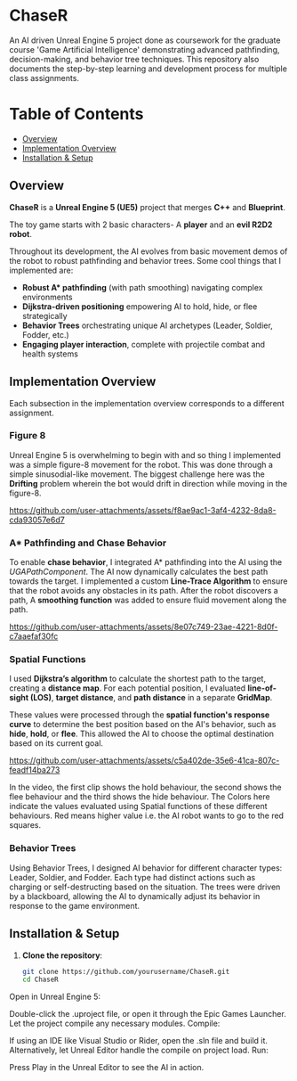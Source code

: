 # ChaseR

An AI driven Unreal Engine 5 project done as coursework for the graduate course 'Game Artificial Intelligence' demonstrating advanced pathfinding, decision-making, and behavior tree techniques. This repository also documents the step-by-step learning and development process for multiple class assignments.


# Table of Contents

-   [Overview](#overview)
-   [Implementation Overview](#implementation-overview)
-   [Installation & Setup](#Installation-&-Setup)


## Overview

**ChaseR** is a  **Unreal Engine 5 (UE5)** project that merges **C++** and **Blueprint**.

  The toy game starts with 2 basic characters- A **player** and an **evil R2D2 robot**. 

Throughout its development, the AI evolves from basic movement demos  of the robot to robust pathfinding and behavior trees. Some cool things that I implemented are:

- **Robust A\* pathfinding** (with path smoothing) navigating complex environments  
- **Dijkstra-driven positioning** empowering AI to hold, hide, or flee strategically  
- **Behavior Trees** orchestrating unique AI archetypes (Leader, Soldier, Fodder, etc.)  
- **Engaging player interaction**, complete with projectile combat and health systems  


## Implementation Overview

Each subsection in the implementation overview corresponds to a different assignment.

### Figure 8
Unreal Engine 5 is overwhelming to begin with and so thing I implemented was a simple figure-8 movement for the robot.  This was done through a simple sinusodial-like movement. The biggest challenge here was the **Drifting** problem wherein the bot would drift in direction while moving in the figure-8.



https://github.com/user-attachments/assets/f8ae9ac1-3af4-4232-8da8-cda93057e6d7



### A* Pathfinding and Chase Behavior
To enable **chase behavior**, I integrated A* pathfinding into the AI using the *UGAPathComponent*. The AI now dynamically calculates the best path towards the target. I implemented a custom **Line-Trace Algorithm** to ensure that the robot avoids any obstacles in its path. After the robot discovers a path, A **smoothing function** was added to ensure fluid movement along the path.



https://github.com/user-attachments/assets/8e07c749-23ae-4221-8d0f-c7aaefaf30fc


### Spatial Functions

I used **Dijkstra’s algorithm** to calculate the shortest path to the target, creating a **distance map**. For each potential position, I evaluated **line-of-sight (LOS)**, **target distance**, and **path distance** in a separate **GridMap**.

These values were processed through the **spatial function's response curve** to determine the best position based on the AI's behavior, such as **hide**, **hold**, or **flee**. This allowed the AI to choose the optimal destination based on its current goal.


https://github.com/user-attachments/assets/c5a402de-35e6-41ca-807c-feadf14ba273


In the video, the first clip shows the hold behaviour, the second shows the flee behaviour and the third shows the hide behaviour. The Colors here indicate the values evaluated using Spatial functions of these different behaviours. Red means higher value i.e. the AI robot wants to go to the red squares.

### Behavior Trees
Using Behavior Trees, I designed AI behavior for different character types: Leader, Soldier, and Fodder. Each type had distinct actions such as charging or self-destructing based on the situation. The trees were driven by a blackboard, allowing the AI to dynamically adjust its behavior in response to the game environment.

## Installation & Setup

1. **Clone the repository**:
   ```bash
   git clone https://github.com/yourusername/ChaseR.git
   cd ChaseR
Open in Unreal Engine 5:

Double-click the .uproject file, or open it through the Epic Games Launcher.
Let the project compile any necessary modules.
Compile:

If using an IDE like Visual Studio or Rider, open the .sln file and build it.
Alternatively, let Unreal Editor handle the compile on project load.
Run:

Press Play in the Unreal Editor to see the AI in action.
